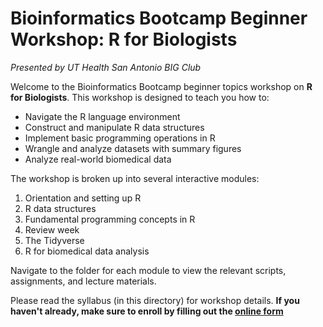 # Bioinformatics Bootcamp Beginner Workshop: **R for Biologists**
*Presented by UT Health San Antonio BIG Club*

Welcome to the Bioinformatics Bootcamp beginner topics workshop on **R for Biologists**. This workshop is designed to teach you how to:
- Navigate the R language environment
- Construct and manipulate R data structures
- Implement basic programming operations in R
- Wrangle and analyze datasets with summary figures
- Analyze real-world biomedical data

The workshop is broken up into several interactive modules:
1. Orientation and setting up R
2. R data structures
3. Fundamental programming concepts in R
4. Review week
5. The Tidyverse
6. R for biomedical data analysis

Navigate to the folder for each module to view the relevant scripts, assignments, and lecture materials. 

Please read the syllabus (in this directory) for workshop details. **If you haven't already, make sure to enroll by filling out the [online form](https://tiny.cc/into-to-r)**
